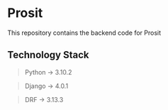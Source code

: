# Prosit

This repository contains the backend code for Prosit


## Technology Stack

> Python -> 3.10.2

> Django -> 4.0.1

> DRF -> 3.13.3